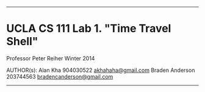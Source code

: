-------------------------------------------------------------------------------
UCLA CS 111 Lab 1. "Time Travel Shell"
======================================
Professor Peter Reiher
Winter 2014

AUTHOR(s):
Alan Kha		904030522	akhahaha@gmail.com
Braden Anderson	203744563	bradencanderson@gmail.com

-------------------------------------------------------------------------------
